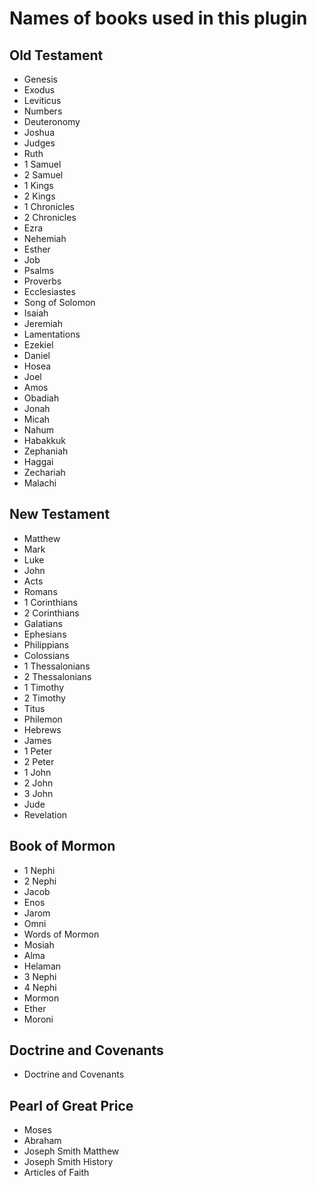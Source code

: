 # Names of books used in this plugin

## Old Testament
* Genesis
* Exodus
* Leviticus
* Numbers
* Deuteronomy
* Joshua
* Judges
* Ruth
* 1 Samuel
* 2 Samuel
* 1 Kings
* 2 Kings
* 1 Chronicles
* 2 Chronicles
* Ezra
* Nehemiah
* Esther
* Job
* Psalms
* Proverbs
* Ecclesiastes
* Song of Solomon
* Isaiah
* Jeremiah
* Lamentations
* Ezekiel
* Daniel
* Hosea
* Joel
* Amos
* Obadiah
* Jonah
* Micah
* Nahum
* Habakkuk
* Zephaniah
* Haggai
* Zechariah
* Malachi

## New Testament
* Matthew
* Mark
* Luke
* John
* Acts
* Romans
* 1 Corinthians
* 2 Corinthians
* Galatians
* Ephesians
* Philippians
* Colossians
* 1 Thessalonians
* 2 Thessalonians
* 1 Timothy
* 2 Timothy
* Titus
* Philemon
* Hebrews
* James
* 1 Peter
* 2 Peter
* 1 John
* 2 John
* 3 John
* Jude
* Revelation

## Book of Mormon
* 1 Nephi
* 2 Nephi
* Jacob
* Enos
* Jarom
* Omni
* Words of Mormon
* Mosiah
* Alma
* Helaman
* 3 Nephi
* 4 Nephi
* Mormon
* Ether
* Moroni

## Doctrine and Covenants
* Doctrine and Covenants

## Pearl of Great Price
* Moses
* Abraham
* Joseph Smith Matthew
* Joseph Smith History
* Articles of Faith

